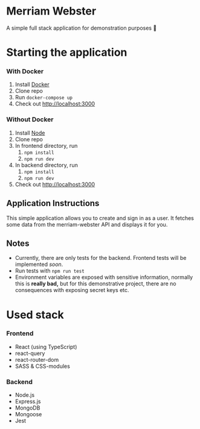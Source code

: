 # Merriam Webster

A simple full stack application for demonstration purposes 💫

# Starting the application

### With Docker

1. Install [Docker](https://www.docker.com)
2. Clone repo
3. Run `docker-compose up`
4. Check out [http://localhost:3000](http://localhost:3000)

### Without Docker

1. Install [Node](https://nodejs.org/en/)
2. Clone repo
3. In frontend directory, run
   1. `npm install`
   2. `npm run dev`
4. In backend directory, run
   1. `npm install`
   2. `npm run dev`
5. Check out [http://localhost:3000](http://localhost:3000)

## Application Instructions

This simple application allows you to create and sign in as a user. It fetches some data from the merriam-webster API and displays it for you.

## Notes

- Currently, there are only tests for the backend. Frontend tests will be implemented _soon_.
- Run tests with `npm run test`
- Environment variables are exposed with sensitive information, normally this is **really bad,** but for this demonstrative project, there are no consequences with exposing secret keys etc.

# Used stack

### Frontend

- React (using TypeScript)
- react-query
- react-router-dom
- SASS & CSS-modules

### Backend

- Node.js
- Express.js
- MongoDB
- Mongoose
- Jest
